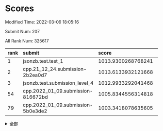 # Scores

Modified Time: 2022-03-09 18:05:16

Submit Num: 207

All Rank Num: 325617

| rank |               submit               |       score        |       sigma        | pk_num |
| :--- | :--------------------------------- | :----------------- | :----------------- | :----- |
| 1    | jsonzb.test.test_1                 | 1013.9300268768241 | 0.826315599723146  | 6292   |
| 2    | cpp.21_12_24.submission-2b2ea0d7   | 1013.6133932121668 | 0.7916581428524395 | 6291   |
| 3    | jsonzb.test.submission_level_4     | 1012.9933292041468 | 0.758901579753839  | 6287   |
| 54   | cpp.2022_01_09.submission-816672bd | 1005.8344556314818 | 0.7182828661598868 | 6291   |
| 79   | cpp.2022_01_09.submission-5b0e3de2 | 1003.3418078635605 | 0.7088111078683128 | 6293   |


<details>
<summary>全部</summary>

| rank |                 submit                 |       score        |       sigma        | pk_num |
| :--- | :------------------------------------- | :----------------- | :----------------- | :----- |
| 1    | jsonzb.test.test_1                     | 1013.9300268768241 | 0.826315599723146  | 6292   |
| 2    | cpp.21_12_24.submission-2b2ea0d7       | 1013.6133932121668 | 0.7916581428524395 | 6291   |
| 3    | jsonzb.test.submission_level_4         | 1012.9933292041468 | 0.758901579753839  | 6287   |
| 4    | gobigger.level_3.submission_level_3_33 | 1012.6724782532517 | 0.7826471806104689 | 6295   |
| 5    | gobigger.level_3.submission_level_3_2  | 1011.3649045445801 | 0.7944954433568363 | 6296   |
| 6    | gobigger.level_3.submission_level_3_27 | 1011.1858510878824 | 0.7554635910745331 | 6294   |
| 7    | gobigger.level_3.submission_level_3_5  | 1011.0827584724942 | 0.7651352458312494 | 6292   |
| 8    | gobigger.level_3.submission_level_3_7  | 1010.9740713236278 | 0.7785054098436606 | 6290   |
| 9    | gobigger.level_3.submission_level_3_10 | 1010.6058397174182 | 0.7599662308411641 | 6293   |
| 10   | gobigger.level_3.submission_level_3_14 | 1010.5614290465487 | 0.7500750760919577 | 6290   |
| 11   | gobigger.level_3.submission_level_3_28 | 1010.5454911169508 | 0.7763906063386654 | 6287   |
| 12   | gobigger.level_3.submission_level_3_11 | 1010.5284092596056 | 0.7507032940752463 | 6293   |
| 13   | gobigger.level_3.submission_level_3_0  | 1010.4880772368009 | 0.7652731339468587 | 6298   |
| 14   | gobigger.level_3.submission_level_3_8  | 1010.4330038856608 | 0.7416701167259276 | 6288   |
| 15   | gobigger.level_3.submission_level_3_17 | 1010.4154078599342 | 0.7453931514383568 | 6294   |
| 16   | gobigger.level_3.submission_level_3_37 | 1010.3432990339301 | 0.7468873843797742 | 6293   |
| 17   | gobigger.level_3.submission_level_3_25 | 1010.318940906501  | 0.7497557276820884 | 6299   |
| 18   | gobigger.level_3.submission_level_3_40 | 1010.1960363414314 | 0.7598466695146374 | 6294   |
| 19   | gobigger.level_3.submission_level_3_49 | 1010.1794264703616 | 0.7490920875337741 | 6288   |
| 20   | gobigger.level_3.submission_level_3_1  | 1010.1755730854883 | 0.7799184445594635 | 6289   |
| 21   | gobigger.level_3.submission_level_3_43 | 1010.1465925058469 | 0.7451914298852637 | 6294   |
| 22   | gobigger.level_3.submission_level_3_46 | 1010.0956946485545 | 0.7669915990339241 | 6289   |
| 23   | gobigger.level_3.submission_level_3_41 | 1010.0577271849603 | 0.7515656182428573 | 6292   |
| 24   | gobigger.level_3.submission_level_3_20 | 1010.0439676801607 | 0.7844926703330464 | 6290   |
| 25   | gobigger.level_3.submission_level_3_24 | 1010.0118479694556 | 0.7470867299610695 | 6286   |
| 26   | gobigger.level_3.submission_level_3_44 | 1010.0005513738965 | 0.7744290674047    | 6288   |
| 27   | gobigger.level_3.submission_level_3_15 | 1009.9433866591665 | 0.7691083255576013 | 6293   |
| 28   | gobigger.level_3.submission_level_3_35 | 1009.9089886859623 | 0.7737341700585243 | 6291   |
| 29   | gobigger.level_3.submission_level_3_36 | 1009.8295094965823 | 0.7537181129620871 | 6293   |
| 30   | gobigger.level_3.submission_level_3_42 | 1009.8084583221627 | 0.7747747725630573 | 6290   |
| 31   | gobigger.level_3.submission_level_3_3  | 1009.7417660630625 | 0.7489989888082588 | 6291   |
| 32   | gobigger.level_3.submission_level_3_26 | 1009.6339966900298 | 0.7806492259625228 | 6295   |
| 33   | gobigger.level_3.submission_level_3_16 | 1009.5828904282422 | 0.7610268478005651 | 6289   |
| 34   | gobigger.level_3.submission_level_3_48 | 1009.5551181042215 | 0.7445048101561133 | 6292   |
| 35   | gobigger.level_3.submission_level_3_21 | 1009.4454127632671 | 0.7574595781432476 | 6287   |
| 36   | gobigger.level_3.submission_level_3_19 | 1009.3769567558103 | 0.7598776522390375 | 6289   |
| 37   | gobigger.level_3.submission_level_3_22 | 1009.2541623501787 | 0.7871419162663184 | 6286   |
| 38   | gobigger.level_3.submission_level_3_6  | 1009.2446564538241 | 0.7559166554933079 | 6291   |
| 39   | gobigger.level_3.submission_level_3_9  | 1009.1698342573793 | 0.7413720534478695 | 6289   |
| 40   | gobigger.level_3.submission_level_3_45 | 1009.1066480340143 | 0.7429742658557874 | 6291   |
| 41   | gobigger.level_3.submission_level_3_47 | 1009.1038745935754 | 0.7428386510696705 | 6295   |
| 42   | gobigger.level_3.submission_level_3_30 | 1009.103079297002  | 0.7632591825545124 | 6292   |
| 43   | gobigger.level_3.submission_level_3_39 | 1009.0965646968244 | 0.746146211138676  | 6293   |
| 44   | gobigger.level_3.submission_level_3_29 | 1009.0457064123578 | 0.7674341466880474 | 6289   |
| 45   | gobigger.level_3.submission_level_3_12 | 1008.8814327574008 | 0.7397698723954274 | 6293   |
| 46   | gobigger.level_3.submission_level_3_4  | 1008.7791062580121 | 0.7376738979571579 | 6292   |
| 47   | gobigger.level_3.submission_level_3_34 | 1008.7065015964541 | 0.7267455068320419 | 6295   |
| 48   | gobigger.level_3.submission_level_3_31 | 1008.6913699382319 | 0.7333304512406191 | 6293   |
| 49   | gobigger.level_3.submission_level_3_13 | 1008.6429060692361 | 0.7432753082833943 | 6292   |
| 50   | gobigger.level_3.submission_level_3_32 | 1008.4502249152816 | 0.7523961053629129 | 6297   |
| 51   | gobigger.level_3.submission_level_3_18 | 1008.4300617470434 | 0.761817034063963  | 6295   |
| 52   | gobigger.level_3.submission_level_3_23 | 1008.389145276859  | 0.7520527729704485 | 6293   |
| 53   | gobigger.level_3.submission_level_3_38 | 1008.3009059263599 | 0.7393959902425762 | 6292   |
| 54   | cpp.2022_01_09.submission-816672bd     | 1005.8344556314818 | 0.7182828661598868 | 6291   |
| 55   | gobigger.level_1.submission_level_1_46 | 1005.5087346212835 | 0.7144851412332338 | 6289   |
| 56   | gobigger.level_1.submission_level_1_37 | 1004.7121197168238 | 0.725812650002167  | 6291   |
| 57   | gobigger.level_1.submission_level_1_29 | 1004.6087380624374 | 0.7118840885051666 | 6292   |
| 58   | gobigger.level_1.submission_level_1_49 | 1004.462695744998  | 0.7288771195978653 | 6296   |
| 59   | gobigger.level_1.submission_level_1_27 | 1004.3874033365163 | 0.7256119836846869 | 6292   |
| 60   | gobigger.level_1.submission_level_1_10 | 1004.3751984960464 | 0.7196632144974433 | 6294   |
| 61   | gobigger.level_1.submission_level_1_20 | 1004.3687658827604 | 0.7199970322008478 | 6288   |
| 62   | gobigger.level_1.submission_level_1_12 | 1004.2475490732753 | 0.7086808653521807 | 6290   |
| 63   | gobigger.level_1.submission_level_1_4  | 1004.2371605605231 | 0.7168634519097001 | 6294   |
| 64   | gobigger.level_1.submission_level_1_24 | 1003.989551355261  | 0.7280905372540072 | 6290   |
| 65   | gobigger.level_1.submission_level_1_7  | 1003.9723223019315 | 0.7118516461713852 | 6294   |
| 66   | gobigger.level_1.submission_level_1_45 | 1003.9518072545394 | 0.7102209060268295 | 6289   |
| 67   | gobigger.level_1.submission_level_1_41 | 1003.9379608892591 | 0.727496626502126  | 6293   |
| 68   | gobigger.level_1.submission_level_1_0  | 1003.7051600823315 | 0.7166819108415587 | 6292   |
| 69   | gobigger.level_1.submission_level_1_1  | 1003.6856002406611 | 0.714784076356228  | 6289   |
| 70   | gobigger.level_1.submission_level_1_28 | 1003.6576025592781 | 0.7024063083188244 | 6296   |
| 71   | gobigger.level_1.submission_level_1_39 | 1003.6423684279922 | 0.7207872594203647 | 6293   |
| 72   | gobigger.level_1.submission_level_1_47 | 1003.5448160198904 | 0.7200842592670074 | 6293   |
| 73   | gobigger.level_1.submission_level_1_18 | 1003.5401090246651 | 0.722752976060983  | 6296   |
| 74   | gobigger.level_1.submission_level_1_36 | 1003.5187957321881 | 0.715643157348827  | 6288   |
| 75   | gobigger.level_1.submission_level_1_23 | 1003.517108353251  | 0.7093808471989582 | 6287   |
| 76   | gobigger.level_1.submission_level_1_2  | 1003.3891457835587 | 0.7148405177007624 | 6289   |
| 77   | gobigger.level_1.submission_level_1_21 | 1003.3609050396304 | 0.7132453070955549 | 6291   |
| 78   | gobigger.level_1.submission_level_1_19 | 1003.3543864290145 | 0.7276239734688912 | 6293   |
| 79   | cpp.2022_01_09.submission-5b0e3de2     | 1003.3418078635605 | 0.7088111078683128 | 6293   |
| 80   | gobigger.level_1.submission_level_1_5  | 1003.3169826303696 | 0.7121206243500595 | 6292   |
| 81   | gobigger.level_1.submission_level_1_31 | 1003.2176220715891 | 0.7188088889087977 | 6296   |
| 82   | gobigger.level_1.submission_level_1_9  | 1003.2109012863862 | 0.7137069143948884 | 6290   |
| 83   | gobigger.level_1.submission_level_1_17 | 1003.2104176926472 | 0.7014739902778802 | 6294   |
| 84   | gobigger.level_1.submission_level_1_42 | 1003.1814515004103 | 0.7070084754754029 | 6294   |
| 85   | gobigger.level_1.submission_level_1_35 | 1003.1357301288245 | 0.718055585388602  | 6294   |
| 86   | gobigger.level_1.submission_level_1_16 | 1003.0884952341622 | 0.7111436665950388 | 6294   |
| 87   | gobigger.level_1.submission_level_1_33 | 1003.0475366878478 | 0.7213459941678106 | 6295   |
| 88   | gobigger.level_1.submission_level_1_22 | 1002.9829514156455 | 0.7099487729338507 | 6294   |
| 89   | gobigger.level_1.submission_level_1_34 | 1002.9409576180819 | 0.708257367411303  | 6294   |
| 90   | gobigger.level_1.submission_level_1_32 | 1002.8660803796954 | 0.7107490233333897 | 6285   |
| 91   | gobigger.level_1.submission_level_1_8  | 1002.8584403241381 | 0.7103720834072786 | 6294   |
| 92   | gobigger.level_1.submission_level_1_48 | 1002.7632172526987 | 0.7111804125213129 | 6293   |
| 93   | gobigger.level_1.submission_level_1_38 | 1002.7415336270323 | 0.7166532455261189 | 6290   |
| 94   | gobigger.level_1.submission_level_1_40 | 1002.6706055912733 | 0.7072572819488169 | 6289   |
| 95   | gobigger.level_1.submission_level_1_25 | 1002.6699172428525 | 0.7139573664787479 | 6295   |
| 96   | gobigger.level_1.submission_level_1_3  | 1002.6423622449032 | 0.7033095992337667 | 6287   |
| 97   | gobigger.level_1.submission_level_1_15 | 1002.6136984859695 | 0.708048589448719  | 6292   |
| 98   | gobigger.level_1.submission_level_1_43 | 1002.5972247542535 | 0.7006932162193746 | 6286   |
| 99   | gobigger.level_1.submission_level_1_30 | 1002.5054084755168 | 0.7116701586177584 | 6293   |
| 100  | gobigger.level_1.submission_level_1_13 | 1002.1006595437848 | 0.7018930364282768 | 6289   |
| 101  | gobigger.level_1.submission_level_1_14 | 1001.9512160445925 | 0.7094543023751197 | 6297   |
| 102  | gobigger.level_1.submission_level_1_6  | 1001.9494806847724 | 0.7121987861695153 | 6298   |
| 103  | gobigger.level_1.submission_level_1_26 | 1001.7101185080684 | 0.7132200989612606 | 6288   |
| 104  | gobigger.level_1.submission_level_1_44 | 1001.6924122386273 | 0.7120069771637484 | 6293   |
| 105  | gobigger.level_1.submission_level_1_11 | 1001.6541538317517 | 0.718225760128687  | 6296   |
| 106  | gobigger.random.submission_random_28   | 998.501816971115   | 0.7069205308948081 | 6299   |
| 107  | gobigger.random.submission_random_46   | 997.1105533341612  | 0.7132382459576605 | 6297   |
| 108  | gobigger.random.submission_random_1    | 997.1022431619282  | 0.7091653119340993 | 6292   |
| 109  | gobigger.random.submission_random_5    | 996.9964882533277  | 0.7066486834850535 | 6291   |
| 110  | gobigger.random.submission_random_29   | 996.8950655961646  | 0.7029801534157082 | 6293   |
| 111  | gobigger.random.submission_random_17   | 996.8470357739824  | 0.7083967846477509 | 6292   |
| 112  | gobigger.random.submission_random_8    | 996.8217969505761  | 0.6998706255865644 | 6292   |
| 113  | gobigger.random.submission_random_39   | 996.7348828294437  | 0.7032555766808184 | 6289   |
| 114  | gobigger.random.submission_random_23   | 996.688882623339   | 0.702638710533134  | 6289   |
| 115  | gobigger.random.submission_random_31   | 996.6605657294681  | 0.7129927521486017 | 6292   |
| 116  | gobigger.random.submission_random_9    | 996.6373059278092  | 0.715123438361093  | 6292   |
| 117  | gobigger.random.submission_random_32   | 996.5891310930591  | 0.7023505142593146 | 6297   |
| 118  | gobigger.random.submission_random_19   | 996.558626861323   | 0.71155334174168   | 6290   |
| 119  | gobigger.random.submission_random_20   | 996.4981285977592  | 0.7048231645433928 | 6291   |
| 120  | gobigger.random.submission_random_16   | 996.4801506379569  | 0.7018948721196626 | 6298   |
| 121  | gobigger.random.submission_random_36   | 996.4516307510148  | 0.7165028702873273 | 6290   |
| 122  | gobigger.random.submission_random_12   | 996.3409159994416  | 0.7079338277293266 | 6295   |
| 123  | gobigger.random.submission_random_25   | 996.3106322750716  | 0.7076586413763271 | 6295   |
| 124  | gobigger.random.submission_random_42   | 996.3030184463563  | 0.6920657068792458 | 6289   |
| 125  | gobigger.random.submission_random_14   | 996.2666132052107  | 0.7257672373635607 | 6294   |
| 126  | gobigger.random.submission_random_0    | 996.2634377768203  | 0.7225834203874754 | 6295   |
| 127  | gobigger.random.submission_random_7    | 996.2111465028386  | 0.7102439309085729 | 6292   |
| 128  | gobigger.random.submission_random_15   | 996.1486932959036  | 0.719051425376976  | 6292   |
| 129  | gobigger.random.submission_random_44   | 996.0912480942814  | 0.7093662954320477 | 6290   |
| 130  | gobigger.random.submission_random_27   | 996.0486688566799  | 0.7240608284492155 | 6292   |
| 131  | gobigger.random.submission_random_45   | 996.0268532056629  | 0.701138981531087  | 6295   |
| 132  | gobigger.random.submission_random_18   | 995.9850154070982  | 0.7201934869114432 | 6291   |
| 133  | gobigger.random.submission_random_30   | 995.9837870121859  | 0.7058723955512329 | 6290   |
| 134  | gobigger.random.submission_random_43   | 995.9691099832323  | 0.7234036153517227 | 6293   |
| 135  | gobigger.random.submission_random_4    | 995.9515447222171  | 0.7077656290365534 | 6288   |
| 136  | gobigger.random.submission_random_22   | 995.8649791918862  | 0.710421968600736  | 6293   |
| 137  | gobigger.random.submission_random_26   | 995.854091516253   | 0.7144563167240318 | 6294   |
| 138  | gobigger.random.submission_random_13   | 995.8197650214761  | 0.7062119251218456 | 6296   |
| 139  | gobigger.random.submission_random_41   | 995.7321790478529  | 0.6989309129561725 | 6293   |
| 140  | gobigger.random.submission_random_11   | 995.7001532618765  | 0.7306751987614046 | 6294   |
| 141  | gobigger.random.submission_random_24   | 995.6010830399414  | 0.7321348181903767 | 6287   |
| 142  | gobigger.random.submission_random_47   | 995.5436072171154  | 0.7015705620604409 | 6287   |
| 143  | gobigger.random.submission_random_40   | 995.5350221254032  | 0.7121622989236155 | 6286   |
| 144  | gobigger.random.submission_random_6    | 995.4619413218235  | 0.7219022351181739 | 6291   |
| 145  | gobigger.random.submission_random_21   | 995.4333535614206  | 0.7138241464285026 | 6290   |
| 146  | gobigger.random.submission_random_35   | 995.3930839577658  | 0.7160011353698509 | 6295   |
| 147  | gobigger.random.submission_random_48   | 995.3269361153853  | 0.7044970682863383 | 6295   |
| 148  | gobigger.random.submission_random_10   | 994.9949379412533  | 0.705241175257486  | 6292   |
| 149  | gobigger.random.submission_random_33   | 994.9783300591754  | 0.7282292373120987 | 6293   |
| 150  | gobigger.random.submission_random_34   | 994.9241311349342  | 0.7050668841759625 | 6289   |
| 151  | gobigger.random.submission_random_49   | 994.9127039976383  | 0.7117881085031118 | 6289   |
| 152  | gobigger.random.submission_random_2    | 994.8897384908746  | 0.7073464759511177 | 6294   |
| 153  | gobigger.random.submission_random_38   | 994.8840857294151  | 0.7159512614227413 | 6291   |
| 154  | gobigger.random.submission_random_37   | 994.7530999582534  | 0.7245225875729144 | 6293   |
| 155  | gobigger.level_2.submission_level_2_45 | 994.6330335670684  | 0.7387112470557902 | 6289   |
| 156  | gobigger.random.submission_random_3    | 994.4014882691101  | 0.7254363535687269 | 6295   |
| 157  | gobigger.level_2.submission_level_2_10 | 994.2593675358219  | 0.7267280109995253 | 6292   |
| 158  | gobigger.level_2.submission_level_2_49 | 994.0612975483158  | 0.7334832863693942 | 6297   |
| 159  | gobigger.level_2.submission_level_2_26 | 993.7216414906854  | 0.7275217796676753 | 6291   |
| 160  | gobigger.level_2.submission_level_2_9  | 993.7096787179172  | 0.7272765565359834 | 6292   |
| 161  | gobigger.level_2.submission_level_2_19 | 993.5127888238953  | 0.7290903954117356 | 6292   |
| 162  | gobigger.level_2.submission_level_2_31 | 993.4521193196917  | 0.7174160374156398 | 6296   |
| 163  | gobigger.level_2.submission_level_2_32 | 993.2130300479521  | 0.761168417216822  | 6292   |
| 164  | gobigger.level_2.submission_level_2_41 | 993.2099966527536  | 0.7308771871975507 | 6290   |
| 165  | gobigger.level_2.submission_level_2_48 | 993.1598791988728  | 0.740462145332547  | 6295   |
| 166  | gobigger.level_2.submission_level_2_18 | 993.0943896417549  | 0.7435895056196417 | 6293   |
| 167  | gobigger.level_2.submission_level_2_7  | 993.073906446749   | 0.7272745958212211 | 6292   |
| 168  | gobigger.level_2.submission_level_2_30 | 993.0523880669283  | 0.7544498311997268 | 6291   |
| 169  | gobigger.level_2.submission_level_2_13 | 992.9702721635516  | 0.7335412438530335 | 6293   |
| 170  | gobigger.level_2.submission_level_2_14 | 992.9250519680554  | 0.7394187454093054 | 6298   |
| 171  | gobigger.level_2.submission_level_2_12 | 992.764684222385   | 0.7509388090475863 | 6288   |
| 172  | gobigger.level_2.submission_level_2_29 | 992.6975259977501  | 0.7398988139673884 | 6297   |
| 173  | gobigger.level_2.submission_level_2_3  | 992.6813126742546  | 0.7430610514785804 | 6294   |
| 174  | gobigger.level_2.submission_level_2_27 | 992.6662757420205  | 0.7457476093567469 | 6292   |
| 175  | gobigger.level_2.submission_level_2_34 | 992.6618405349099  | 0.7399100203273578 | 6295   |
| 176  | gobigger.level_2.submission_level_2_22 | 992.5651767404403  | 0.7210433476259902 | 6291   |
| 177  | gobigger.level_2.submission_level_2_2  | 992.5050900365202  | 0.7405156581660843 | 6294   |
| 178  | gobigger.level_2.submission_level_2_47 | 992.2780142017339  | 0.7537620372557768 | 6288   |
| 179  | gobigger.level_2.submission_level_2_44 | 992.2614738944636  | 0.744438025512557  | 6287   |
| 180  | gobigger.level_2.submission_level_2_28 | 992.2486915700988  | 0.7363645206030623 | 6295   |
| 181  | gobigger.level_2.submission_level_2_8  | 992.2252829165706  | 0.7558349308925605 | 6292   |
| 182  | gobigger.level_2.submission_level_2_20 | 992.0546877915635  | 0.7501871083792071 | 6291   |
| 183  | gobigger.level_2.submission_level_2_17 | 991.856771465662   | 0.7480983193977698 | 6292   |
| 184  | gobigger.level_2.submission_level_2_1  | 991.831627969013   | 0.7605755306538546 | 6289   |
| 185  | gobigger.level_2.submission_level_2_21 | 991.6617250727411  | 0.7532341477363574 | 6295   |
| 186  | gobigger.level_2.submission_level_2_43 | 991.6141069129886  | 0.7413456416123759 | 6289   |
| 187  | gobigger.level_2.submission_level_2_0  | 991.5810866789849  | 0.7491817371008167 | 6290   |
| 188  | gobigger.level_2.submission_level_2_36 | 991.5683819822026  | 0.754796661925767  | 6293   |
| 189  | gobigger.level_2.submission_level_2_46 | 991.4793174392317  | 0.7507358066355077 | 6292   |
| 190  | gobigger.level_2.submission_level_2_42 | 991.3529822815213  | 0.7584728978715399 | 6290   |
| 191  | gobigger.level_2.submission_level_2_5  | 991.3495216510538  | 0.7702515055627268 | 6292   |
| 192  | gobigger.level_2.submission_level_2_23 | 991.2807158173007  | 0.7448177053536361 | 6294   |
| 193  | gobigger.level_2.submission_level_2_40 | 991.2307287815776  | 0.7500227820106835 | 6293   |
| 194  | gobigger.level_2.submission_level_2_39 | 991.1921804772342  | 0.751878972160472  | 6292   |
| 195  | gobigger.level_2.submission_level_2_24 | 991.1672651060996  | 0.7576986958114003 | 6295   |
| 196  | gobigger.level_2.submission_level_2_33 | 991.131661867845   | 0.7360460001140594 | 6293   |
| 197  | gobigger.level_2.submission_level_2_38 | 991.0640885036871  | 0.7442255928967727 | 6292   |
| 198  | gobigger.level_2.submission_level_2_37 | 991.0386270930139  | 0.7527135865687681 | 6291   |
| 199  | gobigger.level_2.submission_level_2_4  | 991.0199024732003  | 0.7354939909231599 | 6295   |
| 200  | gobigger.level_2.submission_level_2_11 | 990.9225917879872  | 0.7671016358809248 | 6295   |
| 201  | gobigger.level_2.submission_level_2_6  | 990.8814625040802  | 0.7595557735401807 | 6290   |
| 202  | gobigger.level_2.submission_level_2_15 | 990.8597456404805  | 0.7490355739624103 | 6291   |
| 203  | gobigger.level_2.submission_level_2_16 | 990.7195944907438  | 0.7576927374125351 | 6297   |
| 204  | gobigger.level_2.submission_level_2_35 | 990.5721520902404  | 0.7493849997009164 | 6292   |
| 205  | gobigger.level_2.submission_level_2_25 | 990.4713916677581  | 0.7608187695379027 | 6299   |
| 206  | gobigger.none.submission_none_0        | 978.7045832059144  | 1.219598465524934  | 6295   |
| 207  | gobigger.none.submission_none_1        | 976.7845232479731  | 1.4171075035640757 | 6291   |

</details>
